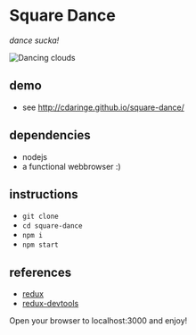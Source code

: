 # Square Dance

_dance sucka!_

![Dancing clouds](http://i.giphy.com/6Bgd6Ydh4tBJe.gif)

## demo
- see http://cdaringe.github.io/square-dance/

## dependencies
- nodejs
- a functional webbrowser :)

## instructions
- `git clone`
- `cd square-dance`
- `npm i`
- `npm start`

## references
- [redux](https://www.npmjs.com/package/redux)
- [redux-devtools](https://github.com/gaearon/redux-devtools)

Open your browser to localhost:3000 and enjoy!
